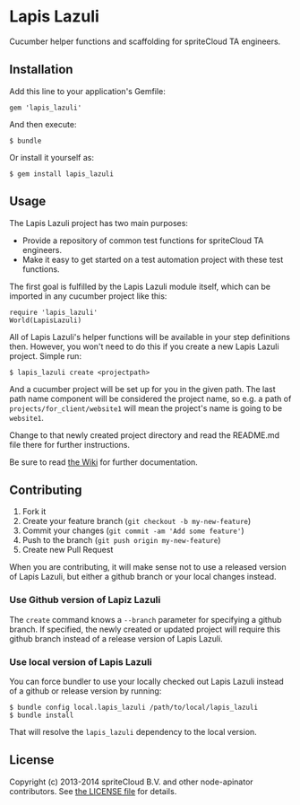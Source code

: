 # Lapis Lazuli

Cucumber helper functions and scaffolding for spriteCloud TA engineers.

## Installation

Add this line to your application's Gemfile:

    gem 'lapis_lazuli'

And then execute:

    $ bundle

Or install it yourself as:

    $ gem install lapis_lazuli

## Usage

The Lapis Lazuli project has two main purposes:

- Provide a repository of common test functions for spriteCloud TA engineers.
- Make it easy to get started on a test automation project with these test
  functions.

The first goal is fulfilled by the Lapis Lazuli module itself, which can be
imported in any cucumber project like this:

    require 'lapis_lazuli'
    World(LapisLazuli)

All of Lapis Lazuli's helper functions will be available in your step definitions
then. However, you won't need to do this if you create a new Lapis Lazuli project.
Simple run:

    $ lapis_lazuli create <projectpath>

And a cucumber project will be set up for you in the given path. The last path
name component will be considered the project name, so e.g. a path of
`projects/for_client/website1` will mean the project's name is going to be
`website1`.

Change to that newly created project directory and read the README.md file there
for further instructions.

Be sure to read [the Wiki](https://github.com/spriteCloud/lapis-lazuli/wiki) for
further documentation.

## Contributing

1. Fork it
2. Create your feature branch (`git checkout -b my-new-feature`)
3. Commit your changes (`git commit -am 'Add some feature'`)
4. Push to the branch (`git push origin my-new-feature`)
5. Create new Pull Request

When you are contributing, it will make sense not to use a released version of
Lapis Lazuli, but either a github branch or your local changes instead.

### Use Github version of Lapiz Lazuli

The `create` command knows a `--branch` parameter for specifying a github branch.
If specified, the newly created or updated project will require this github
branch instead of a release version of Lapis Lazuli.

### Use local version of Lapis Lazuli

You can force bundler to use your locally checked out Lapis Lazuli instead of
a github or release version by running:

    $ bundle config local.lapis_lazuli /path/to/local/lapis_lazuli
    $ bundle install

That will resolve the `lapis_lazuli` dependency to the local version.

## License
Copyright (c) 2013-2014 spriteCloud B.V. and other node-apinator contributors. See [the LICENSE file](LICENSE) for details.
